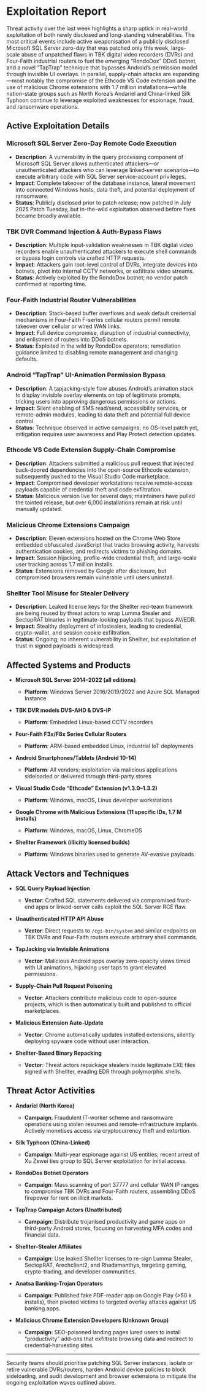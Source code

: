# Exploitation Report

Threat activity over the last week highlights a sharp uptick in real-world exploitation of both newly disclosed and long-standing vulnerabilities. The most critical events include active weaponisation of a publicly disclosed Microsoft SQL Server zero-day that was patched only this week, large-scale abuse of unpatched flaws in TBK digital video recorders (DVRs) and Four-Faith industrial routers to fuel the emerging “RondoDox” DDoS botnet, and a novel “TapTrap” technique that bypasses Android’s permission model through invisible UI overlays. In parallel, supply-chain attacks are expanding—most notably the compromise of the Ethcode VS Code extension and the use of malicious Chrome extensions with 1.7 million installations—while nation-state groups such as North Korea’s Andariel and China-linked Silk Typhoon continue to leverage exploited weaknesses for espionage, fraud, and ransomware operations.

## Active Exploitation Details

### Microsoft SQL Server Zero-Day Remote Code Execution
- **Description**: A vulnerability in the query processing component of Microsoft SQL Server allows authenticated attackers—or unauthenticated attackers who can leverage linked‐server scenarios—to execute arbitrary code with SQL Server service-account privileges.  
- **Impact**: Complete takeover of the database instance, lateral movement into connected Windows hosts, data theft, and potential deployment of ransomware.  
- **Status**: Publicly disclosed prior to patch release; now patched in July 2025 Patch Tuesday, but in-the-wild exploitation observed before fixes became broadly available.  

### TBK DVR Command Injection & Auth-Bypass Flaws
- **Description**: Multiple input-validation weaknesses in TBK digital video recorders enable unauthenticated attackers to execute shell commands or bypass login controls via crafted HTTP requests.  
- **Impact**: Attackers gain root-level control of DVRs, integrate devices into botnets, pivot into internal CCTV networks, or exfiltrate video streams.  
- **Status**: Actively exploited by the RondoDox botnet; no vendor patch confirmed at reporting time.  

### Four-Faith Industrial Router Vulnerabilities
- **Description**: Stack-based buffer overflows and weak default credential mechanisms in Four-Faith F-series cellular routers permit remote takeover over cellular or wired WAN links.  
- **Impact**: Full device compromise, disruption of industrial connectivity, and enlistment of routers into DDoS botnets.  
- **Status**: Exploited in the wild by RondoDox operators; remediation guidance limited to disabling remote management and changing defaults.  

### Android “TapTrap” UI-Animation Permission Bypass
- **Description**: A tapjacking-style flaw abuses Android’s animation stack to display invisible overlay elements on top of legitimate prompts, tricking users into approving dangerous permissions or actions.  
- **Impact**: Silent enabling of SMS read/send, accessibility services, or remote-admin modules, leading to data theft and potential full device control.  
- **Status**: Technique observed in active campaigns; no OS-level patch yet, mitigation requires user awareness and Play Protect detection updates.  

### Ethcode VS Code Extension Supply-Chain Compromise
- **Description**: Attackers submitted a malicious pull request that injected back-doored dependencies into the open-source Ethcode extension, subsequently pushed to the Visual Studio Code marketplace.  
- **Impact**: Compromised developer workstations receive remote‐access payloads capable of credential theft and code exfiltration.  
- **Status**: Malicious version live for several days; maintainers have pulled the tainted release, but over 6,000 installations remain at risk until manually updated.  

### Malicious Chrome Extensions Campaign
- **Description**: Eleven extensions hosted on the Chrome Web Store embedded obfuscated JavaScript that tracks browsing activity, harvests authentication cookies, and redirects victims to phishing domains.  
- **Impact**: Session hijacking, profile-wide credential theft, and large-scale user tracking across 1.7 million installs.  
- **Status**: Extensions removed by Google after disclosure, but compromised browsers remain vulnerable until users uninstall.  

### Shellter Tool Misuse for Stealer Delivery
- **Description**: Leaked license keys for the Shellter red-team framework are being reused by threat actors to wrap Lumma Stealer and SectopRAT binaries in legitimate-looking payloads that bypass AV/EDR.  
- **Impact**: Stealthy deployment of infostealers, leading to credential, crypto-wallet, and session cookie exfiltration.  
- **Status**: Ongoing; no inherent vulnerability in Shellter, but exploitation of trust in signed payloads is widespread.  

## Affected Systems and Products

- **Microsoft SQL Server 2014–2022 (all editions)**  
  - **Platform**: Windows Server 2016/2019/2022 and Azure SQL Managed Instance  

- **TBK DVR models DVS-AHD & DVS-IP**  
  - **Platform**: Embedded Linux-based CCTV recorders  

- **Four-Faith F3x/F8x Series Cellular Routers**  
  - **Platform**: ARM-based embedded Linux, industrial IoT deployments  

- **Android Smartphones/Tablets (Android 10-14)**  
  - **Platform**: All vendors; exploitation via malicious applications sideloaded or delivered through third-party stores  

- **Visual Studio Code “Ethcode” Extension (v1.3.0–1.3.2)**  
  - **Platform**: Windows, macOS, Linux developer workstations  

- **Google Chrome with Malicious Extensions (11 specific IDs, 1.7 M installs)**  
  - **Platform**: Windows, macOS, Linux, ChromeOS  

- **Shellter Framework (illicitly licensed builds)**  
  - **Platform**: Windows binaries used to generate AV-evasive payloads  

## Attack Vectors and Techniques

- **SQL Query Payload Injection**  
  - **Vector**: Crafted SQL statements delivered via compromised front-end apps or linked-server calls exploit the SQL Server RCE flaw.  

- **Unauthenticated HTTP API Abuse**  
  - **Vector**: Direct requests to `/cgi-bin/system` and similar endpoints on TBK DVRs and Four-Faith routers execute arbitrary shell commands.  

- **TapJacking via Invisible Animations**  
  - **Vector**: Malicious Android apps overlay zero-opacity views timed with UI animations, hijacking user taps to grant elevated permissions.  

- **Supply-Chain Pull Request Poisoning**  
  - **Vector**: Attackers contribute malicious code to open-source projects, which is then automatically built and published to official marketplaces.  

- **Malicious Extension Auto-Update**  
  - **Vector**: Chrome automatically updates installed extensions, silently deploying spyware code without user interaction.  

- **Shellter-Based Binary Repacking**  
  - **Vector**: Threat actors repackage stealers inside legitimate EXE files signed with Shellter, evading EDR through polymorphic shells.  

## Threat Actor Activities

- **Andariel (North Korea)**  
  - **Campaign**: Fraudulent IT-worker scheme and ransomware operations using stolen resumes and remote-infrastructure implants. Actively monetises access via cryptocurrency theft and extortion.  

- **Silk Typhoon (China-Linked)**  
  - **Campaign**: Multi-year espionage against US entities; recent arrest of Xu Zewei ties group to SQL Server exploitation for initial access.  

- **RondoDox Botnet Operators**  
  - **Campaign**: Mass scanning of port 37777 and cellular WAN IP ranges to compromise TBK DVRs and Four-Faith routers, assembling DDoS firepower for rent on illicit markets.  

- **TapTrap Campaign Actors (Unattributed)**  
  - **Campaign**: Distribute trojanised productivity and game apps on third-party Android stores, focusing on harvesting MFA codes and financial data.  

- **Shellter-Stealer Affiliates**  
  - **Campaign**: Use leaked Shellter licenses to re-sign Lumma Stealer, SectopRAT, Arechclient2, and Rhadamanthys, targeting gaming, crypto-trading, and developer communities.  

- **Anatsa Banking-Trojan Operators**  
  - **Campaign**: Published fake PDF-reader app on Google Play (>50 k installs), then pivoted victims to targeted overlay attacks against US banking apps.  

- **Malicious Chrome Extension Developers (Unknown Group)**  
  - **Campaign**: SEO-poisoned landing pages lured users to install “productivity” add-ons that exfiltrate browsing data and redirect to credential-harvesting sites.  

---

Security teams should prioritise patching SQL Server instances, isolate or retire vulnerable DVRs/routers, harden Android device policies to block sideloading, and audit development and browser extensions to mitigate the ongoing exploitation waves outlined above.